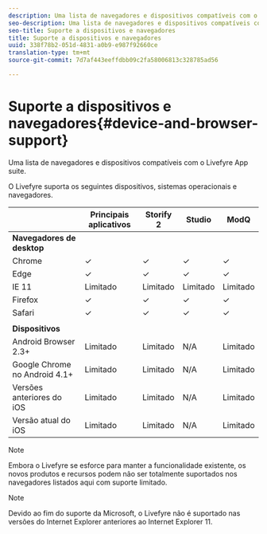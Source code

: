 ```yaml
---
description: Uma lista de navegadores e dispositivos compatíveis com o Livefyre App suite.
seo-description: Uma lista de navegadores e dispositivos compatíveis com o Livefyre App suite.
seo-title: Suporte a dispositivos e navegadores
title: Suporte a dispositivos e navegadores
uuid: 338f78b2-051d-4831-a0b9-e987f92660ce
translation-type: tm+mt
source-git-commit: 7d7af443eeffdbb09c2fa58006813c328785ad56

---
```



# Suporte a dispositivos e navegadores{#device-and-browser-support}

Uma lista de navegadores e dispositivos compatíveis com o Livefyre App suite.

O Livefyre suporta os seguintes dispositivos, sistemas operacionais e navegadores.

|  | Principais aplicativos | Storify 2 | Studio | ModQ |
|---|---|---|---|---|
| **Navegadores de desktop** |  |  |  |  |
| Chrome | ✓ | ✓ | ✓ | ✓ |
| Edge | ✓ | ✓ | ✓ | ✓ |
| IE 11 | Limitado | Limitado | Limitado | Limitado |
| Firefox | ✓ | ✓ | ✓ | ✓ |
| Safari | ✓ | ✓ | ✓ | ✓ |
|  |  |  |  |  |
| **Dispositivos** |  |  |  |  |
| Android Browser 2.3+ | Limitado | Limitado | N/A | Limitado |
| Google Chrome no Android 4.1+ | Limitado | Limitado | N/A | Limitado |
| Versões anteriores do iOS | Limitado | Limitado | N/A | Limitado |
| Versão atual do iOS | Limitado | Limitado | N/A | Limitado |

>[!NOTE]
>
>Embora o Livefyre se esforce para manter a funcionalidade existente, os novos produtos e recursos podem não ser totalmente suportados nos navegadores listados aqui com suporte limitado.

>[!NOTE]
>
>Devido ao fim do suporte da Microsoft, o Livefyre não é suportado nas versões do Internet Explorer anteriores ao Internet Explorer 11.

